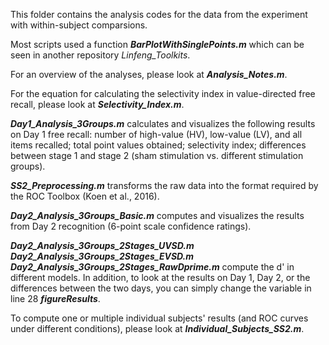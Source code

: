 This folder contains the analysis codes for the data from the experiment with within-subject comparsions.

Most scripts used a function ***BarPlotWithSinglePoints.m*** which can be seen in another repository *Linfeng_Toolkits*.

For an overview of the analyses, please look at ***Analysis_Notes.m***.

For the equation for calculating the selectivity index in value-directed free recall, please look at ***Selectivity_Index.m***.

***Day1_Analysis_3Groups.m*** calculates and visualizes the following results on Day 1 free recall: number of high-value (HV), low-value (LV), and all items recalled; total point values obtained; selectivity index; differences between stage 1 and stage 2 (sham stimulation vs. different stimulation groups).

***SS2_Preprocessing.m*** transforms the raw data into the format required by the ROC Toolbox (Koen et al., 2016).

***Day2_Analysis_3Groups_Basic.m*** computes and visualizes the results from Day 2 recognition (6-point scale confidence ratings). 

***Day2_Analysis_3Groups_2Stages_UVSD.m Day2_Analysis_3Groups_2Stages_EVSD.m Day2_Analysis_3Groups_2Stages_RawDprime.m*** compute the d' in different models. In addition, to look at the results on Day 1, Day 2, or the differences between the two days, you can simply change the variable in line 28 ***figureResults***.

To compute one or multiple individual subjects' results (and ROC curves under different conditions), please look at ***Individual_Subjects_SS2.m***.
